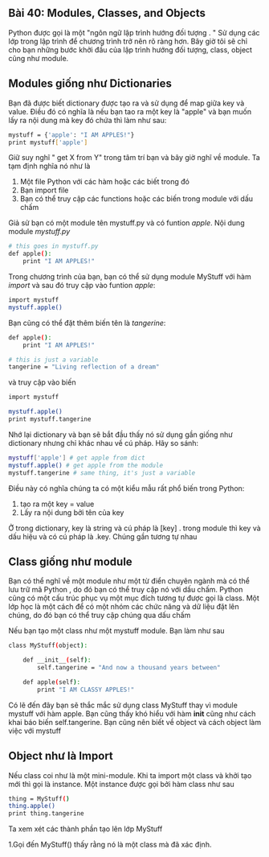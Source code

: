 ## Bài 40: Modules, Classes, and Objects

Python được gọi là một "ngôn ngữ lập trình hướng đối tượng . " Sử dụng các lớp trong lập trình để chương trình trở nên rõ ràng hơn. Bây giờ tôi sẽ chỉ cho bạn những bước khởi đầu của lập trình hướng đối tượng, class, object cũng như module.

## Modules giống như Dictionaries

Bạn đã được biết dictionary được tạo ra và sử dụng để map giữa key và value. Điều đó có nghĩa là nếu bạn tao ra một key là "apple" và bạn muốn lấy ra nội dung mà key đó chứa thì làm như sau:
```sh
mystuff = {'apple': "I AM APPLES!"}
print mystuff['apple']
```

Giữ suy nghĩ " get X from Y" trong tâm trí bạn và bây giờ nghĩ về module. Ta tạm định nghĩa nó như là

1. Một file Python với các hàm hoặc các biết trong đó
2. Bạn import file
3. Bạn có thể truy cập các functions hoặc các biến trong module với dấu chấm

Giả sử bạn có một module tên mystuff.py và có funtion *apple*. Nội dung module
*mystuff.py*
```sh
# this goes in mystuff.py
def apple():
    print "I AM APPLES!"
```
Trong chương trình của bạn, bạn có thể sử dụng module MyStuff với hàm *import* và sau đó truy cập vào funtion *apple*:

```sh
import mystuff
mystuff.apple()
```

Bạn cũng có thể đặt thêm biến tên là *tangerine*:
```sh
def apple():
    print "I AM APPLES!"

# this is just a variable
tangerine = "Living reflection of a dream"
```
và truy cập vào biến
```sh
import mystuff

mystuff.apple()
print mystuff.tangerine
```
Nhớ lại dictionary và bạn sẽ bắt đầu thấy nó sử dụng gần giống như dictionary nhưng chỉ khác nhau về cú pháp. Hãy so sánh:
```sh
mystuff['apple'] # get apple from dict
mystuff.apple() # get apple from the module
mystuff.tangerine # same thing, it's just a variable
```
Điều này có nghĩa chúng ta có một kiểu mẫu rất phổ biến trong Python:

1. tạo ra một key = value
2. Lấy ra nội dung bởi tên của key

Ở trong dictionary, key là string và cú pháp là [key] . trong module thì key và dấu hiệu và có cú pháp là .key. Chúng gần tương tự nhau

## Class giống như module

Bạn có thể nghĩ về một module như một từ điển chuyên ngành mà có thể lưu trữ mã Python , do đó bạn có thể truy cập nó với dấu chấm. Python cũng có một cấu trúc phục vụ một mục đích tương tự được gọi là class. Một lớp học là một cách để có một nhóm các chức năng và dữ liệu đặt lên chúng, do đó bạn có thể truy cập chúng qua dấu chấm

Nếu bạn tạo một class như một mystuff module. Bạn làm như sau
```sh
class MyStuff(object):

    def __init__(self):
        self.tangerine = "And now a thousand years between"

    def apple(self):
        print "I AM CLASSY APPLES!"
```
Có lẽ đến đây bạn sẽ thắc mắc sử dụng class MyStuff thay vì module mystuff với hàm 
apple. Bạn cũng thấy khó hiểu với hàm __init__ cũng như cách khai báo biến 
self.tangerine. Bạn cũng nên biết về object và cách object làm việc với mystuff

## Object như là Import

Nếu class coi như là một mini-module. Khi ta import một class và khởi tạo mới thì 
gọi là instance. Một instance được gọi bởi hàm class như sau
```sh
thing = MyStuff()
thing.apple()
print thing.tangerine
```
Ta xem xét các thành phần tạo lên lớp MyStuff

1.Gọi đến MyStuff() thấy rằng nó là một class mà đã xác định.



